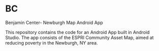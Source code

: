 # BC
Benjamin Center- Newburgh Map Android App

This repository contains the code for an Android App built in Android Studio.
The app consists of the ESPRI Community Asset Map, aimed at reducing poverty in the Newburgh, NY area.
